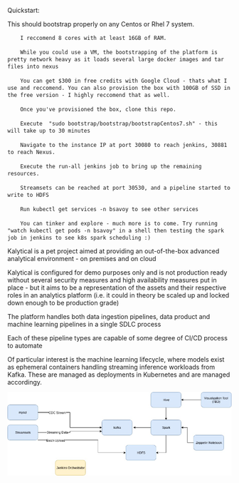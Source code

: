 
Quickstart:

This should bootstrap properly on any Centos or Rhel 7 system.

        I reccomend 8 cores with at least 16GB of RAM.

        While you could use a VM, the bootstrapping of the platform is pretty network heavy as it loads several large docker images and tar files into nexus

        You can get $300 in free credits with Google Cloud - thats what I use and reccomend. You can also provision the box with 100GB of SSD in the free version - I highly reccomend that as well.

        Once you've provisioned the box, clone this repo.

        Execute  "sudo bootstrap/bootstrap/bootstrapCentos7.sh" - this will take up to 30 minutes

        Navigate to the instance IP at port 30080 to reach jenkins, 30881 to reach Nexus.

        Execute the run-all jenkins job to bring up the remaining resources.

        Streamsets can be reached at port 30530, and a pipeline started to write to HDFS

        Run kubectl get services -n bsavoy to see other services

        You can tinker and explore - much more is to come. Try running "watch kubectl get pods -n bsavoy" in a shell then testing the spark job in jenkins to see k8s spark scheduling :)


Kalytical is a pet project aimed at providing an out-of-the-box advanced analytical environment - on premises and on cloud

Kalytical is configured for demo purposes only and is not production ready without several security measures and high availability measures put in place - but it aims to be a representation of the assets and their respective roles in an analytics platform (i.e. it could in theory be scaled up and locked down enough to be production grade)

The platform handles both data ingestion pipelines, data product and machine learning pipelines in a single SDLC process

Each of these pipeline types are capable of some degree of CI/CD process to automate

Of particular interest is the machine learning lifecycle, where models exist as ephemeral containers handling streaming inference workloads from Kafka. These are managed as deployments in Kubernetes and are managed accordingy.

![Proposed Architecture](resources/kalitical_proposed_architecture.jpeg)


